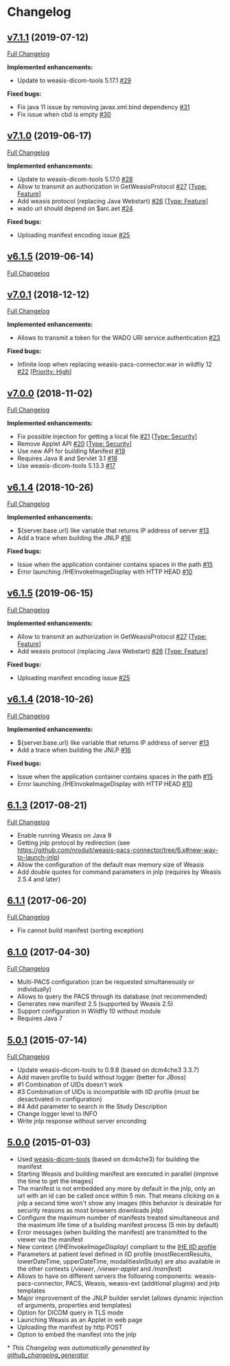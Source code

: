 # Changelog

## [v7.1.1](https://github.com/nroduit/weasis-pacs-connector/tree/v7.1.1) (2019-07-12)

[Full Changelog](https://github.com/nroduit/weasis-pacs-connector/compare/v7.1.0...v7.1.1)

**Implemented enhancements:**

- Update to weasis-dicom-tools 5.17.1 [\#29](https://github.com/nroduit/weasis-pacs-connector/issues/29)

**Fixed bugs:**

- Fix java 11 issue by removing javax.xml.bind dependency [\#31](https://github.com/nroduit/weasis-pacs-connector/issues/31)
- Fix issue when cbd is empty [\#30](https://github.com/nroduit/weasis-pacs-connector/issues/30)

## [v7.1.0](https://github.com/nroduit/weasis-pacs-connector/tree/v7.1.0) (2019-06-17)

[Full Changelog](https://github.com/nroduit/weasis-pacs-connector/compare/v6.1.5...v7.1.0)

**Implemented enhancements:**

- Update to weasis-dicom-tools 5.17.0 [\#28](https://github.com/nroduit/weasis-pacs-connector/issues/28)
- Allow to transmit an authorization in GetWeasisProtocol [\#27](https://github.com/nroduit/weasis-pacs-connector/issues/27) [[Type: Feature](https://github.com/nroduit/weasis-pacs-connector/labels/Type:%20Feature)]
- Add weasis protocol \(replacing Java Webstart\) [\#26](https://github.com/nroduit/weasis-pacs-connector/issues/26) [[Type: Feature](https://github.com/nroduit/weasis-pacs-connector/labels/Type:%20Feature)]
- wado url should depend on $arc.aet [\#24](https://github.com/nroduit/weasis-pacs-connector/issues/24)

**Fixed bugs:**

- Uploading manifest encoding issue [\#25](https://github.com/nroduit/weasis-pacs-connector/issues/25)

## [v6.1.5](https://github.com/nroduit/weasis-pacs-connector/tree/v6.1.5) (2019-06-14)

[Full Changelog](https://github.com/nroduit/weasis-pacs-connector/compare/v7.0.1...v6.1.5)

## [v7.0.1](https://github.com/nroduit/weasis-pacs-connector/tree/v7.0.1) (2018-12-12)

[Full Changelog](https://github.com/nroduit/weasis-pacs-connector/compare/v7.0.0...v7.0.1)

**Implemented enhancements:**

- Allows to transmit a token for the WADO URI service authentication [\#23](https://github.com/nroduit/weasis-pacs-connector/issues/23)

**Fixed bugs:**

- Infinite loop when replacing weasis-pacs-connector.war in wildfly 12 [\#22](https://github.com/nroduit/weasis-pacs-connector/issues/22) [[Priority: High](https://github.com/nroduit/weasis-pacs-connector/labels/Priority:%20High)]

## [v7.0.0](https://github.com/nroduit/weasis-pacs-connector/tree/v7.0.0) (2018-11-02)

[Full Changelog](https://github.com/nroduit/weasis-pacs-connector/compare/v6.1.4...v7.0.0)

**Implemented enhancements:**

- Fix possible injection for getting a local file [\#21](https://github.com/nroduit/weasis-pacs-connector/issues/21) [[Type: Security](https://github.com/nroduit/weasis-pacs-connector/labels/Type:%20Security)]
- Remove Applet API [\#20](https://github.com/nroduit/weasis-pacs-connector/issues/20) [[Type: Security](https://github.com/nroduit/weasis-pacs-connector/labels/Type:%20Security)]
- Use new API for building Manifest [\#19](https://github.com/nroduit/weasis-pacs-connector/issues/19)
- Requires Java 8 and Servlet 3.1 [\#18](https://github.com/nroduit/weasis-pacs-connector/issues/18)
- Use weasis-dicom-tools 5.13.3 [\#17](https://github.com/nroduit/weasis-pacs-connector/issues/17)

## [v6.1.4](https://github.com/nroduit/weasis-pacs-connector/tree/v6.1.4) (2018-10-26)

[Full Changelog](https://github.com/nroduit/weasis-pacs-connector/compare/6.1.3...v6.1.4)

**Implemented enhancements:**

- ${server.base.url} like variable that returns IP address of server [\#13](https://github.com/nroduit/weasis-pacs-connector/issues/13)
- Add a trace when building the JNLP [\#16](https://github.com/nroduit/weasis-pacs-connector/issues/16)

**Fixed bugs:**

- Issue when the application container contains spaces in the path [\#15](https://github.com/nroduit/weasis-pacs-connector/issues/15)
- Error launching /IHEInvokeImageDisplay with HTTP HEAD [\#10](https://github.com/nroduit/weasis-pacs-connector/issues/10)

## [v6.1.5](https://github.com/nroduit/weasis-pacs-connector/tree/v6.1.5) (2019-06-15)

[Full Changelog](https://github.com/nroduit/weasis-pacs-connector/compare/6.1.4...v6.1.5)

**Implemented enhancements:**

- Allow to transmit an authorization in GetWeasisProtocol [\#27](https://github.com/nroduit/weasis-pacs-connector/issues/27) [[Type: Feature](https://github.com/nroduit/weasis-pacs-connector/labels/Type:%20Feature)]
- Add weasis protocol \(replacing Java Webstart\) [\#26](https://github.com/nroduit/weasis-pacs-connector/issues/26) [[Type: Feature](https://github.com/nroduit/weasis-pacs-connector/labels/Type:%20Feature)]

**Fixed bugs:**

- Uploading manifest encoding issue [\#25](https://github.com/nroduit/weasis-pacs-connector/issues/25)

## [v6.1.4](https://github.com/nroduit/weasis-pacs-connector/tree/v6.1.4) (2018-10-26)

[Full Changelog](https://github.com/nroduit/weasis-pacs-connector/compare/6.1.3...v6.1.4)

**Implemented enhancements:**

- ${server.base.url} like variable that returns IP address of server [\#13](https://github.com/nroduit/weasis-pacs-connector/issues/13)
- Add a trace when building the JNLP [\#16](https://github.com/nroduit/weasis-pacs-connector/issues/16)

**Fixed bugs:**

- Issue when the application container contains spaces in the path [\#15](https://github.com/nroduit/weasis-pacs-connector/issues/15)
- Error launching /IHEInvokeImageDisplay with HTTP HEAD [\#10](https://github.com/nroduit/weasis-pacs-connector/issues/10)

## [6.1.3](https://github.com/nroduit/weasis-pacs-connector/tree/6.1.3) (2017-08-21)
[Full Changelog](https://github.com/nroduit/weasis-pacs-connector/compare/6.1.1...6.1.3)

* Enable running Weasis on Java 9
* Getting jnlp protocol by redirection (see https://github.com/nroduit/weasis-pacs-connector/tree/6.x#new-way-to-launch-jnlp)
* Allow the configuration of the default max memory size of Weasis
* Add double quotes for command parameters in jnlp (requires by Weasis 2.5.4 and later)

## [6.1.1](https://github.com/nroduit/weasis-pacs-connector/tree/6.1.1) (2017-06-20)
[Full Changelog](https://github.com/nroduit/weasis-pacs-connector/compare/6.1.0...6.1.1)

* Fix cannot build manifest (sorting exception)

## [6.1.0](https://github.com/nroduit/weasis-pacs-connector/tree/6.1.0) (2017-04-30)
[Full Changelog](https://github.com/nroduit/weasis-pacs-connector/compare/5.0.1...6.1.0)

* Multi-PACS configuration (can be requested simultaneously or individually)
* Allows to query the PACS through its database (not recommended)
* Generates new manifest 2.5 (supported by Weasis 2.5)
* Support configuration in Wildfly 10 without module
* Requires Java 7

## [5.0.1](https://github.com/nroduit/weasis-pacs-connector/tree/5.0.1) (2015-07-14)
[Full Changelog](https://github.com/nroduit/weasis-pacs-connector/compare/5.0.0...5.0.1)

* Update weasis-dicom-tools to 0.9.8 (based on dcm4che3 3.3.7)
* Add maven profile to build without logger (better for JBoss)
* #1 Combination of UIDs doesn't work
* #3 Combination of UIDs is incompatible with IID profile (must be desactivated in configuration)
* #4 Add parameter to search in the Study Description
* Change logger level to INFO
* Write jnlp response without server enconding

## [5.0.0](https://github.com/nroduit/weasis-pacs-connector/tree/5.0.0) (2015-01-03)

* Used [weasis-dicom-tools](https://github.com/nroduit/weasis-dicom-tools) (based on dcm4che3) for building the manifest
* Starting Weasis and building manifest are executed in parallel (improve the time to get the images)
* The manifest is not embedded any more by default in the jnlp, only an url with an id can be called once within 5 min. That means clicking on a jnlp a second time won't show any images (this behavior is desirable for security reasons as most browsers downloads jnlp)
* Configure the maximum number of manifests treated simultaneous and the maximum life time of a building manifest process (5 min by default)
* Error messages (when building the manifest) are transmitted to the viewer via the manifest
* New context (_/IHEInvokeImageDisplay_) compliant to the [IHE IID profile](http://www.ihe.net/Technical_Framework/upload/IHE_RAD_Suppl_IID.pdf)
* Parameters at patient level defined in IID profile (mostRecentResults, lowerDateTime, upperDateTime, modalitiesInStudy) are also available in the other contexts (_/viewer_, _/viewer-applet_ and _/manifest_)
* Allows to have on different servers the following components: weasis-pacs-connector, PACS, Weasis, weasis-ext (additional plugins) and jnlp templates
* Major improvement of the JNLP builder servlet (allows dynamic injection of arguments, properties and templates)
* Option for DICOM query in TLS mode
* Launching Weasis as an Applet in web page
* Uploading the manifest by http POST
* Option to embed the manifest into the jnlp



\* *This Changelog was automatically generated by [github_changelog_generator](https://github.com/github-changelog-generator/github-changelog-generator)*

